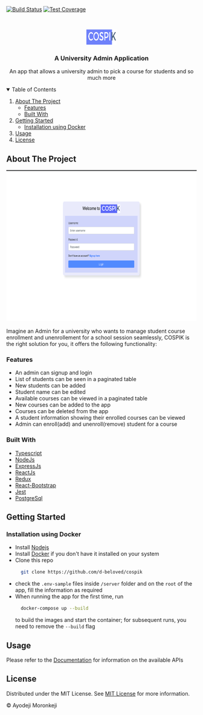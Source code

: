 [![Build Status](https://www.travis-ci.com/d-beloved/cospik.svg?branch=main)](https://www.travis-ci.com/d-beloved/cospik)
[![Test Coverage](https://api.codeclimate.com/v1/badges/db33f2a9853285631d2b/test_coverage)](https://codeclimate.com/github/d-beloved/cospik/test_coverage)

<!-- PROJECT LOGO -->
<br />
<p align="center">
  <a href="https://github.com/d-beloved/cospik">
    <img src="client/src/Assets/images/COSPIK.png" alt="Logo" width="80" height="40">
  </a>

  <h3 align="center">A University Admin Application</h3>

  <p align="center">An app that allows a university admin to pick a course for students and so much more</p>
</p>

<!-- TABLE OF CONTENTS -->
<details open="open">
  <summary>Table of Contents</summary>
  <ol>
    <li>
      <a href="#about-the-project">About The Project</a>
      <ul>
        <li><a href="#features">Features</a></li>
        <li><a href="#built-with">Built With</a></li>
      </ul>
    </li>
    <li>
      <a href="#getting-started">Getting Started</a>
      <ul>
        <li><a href="#installation-using-docker">Installation using Docker</a></li>
      </ul>
    </li>
    <li><a href="#usage">Usage</a></li>
    <li><a href="#license">License</a></li>
  </ol>
</details>

<!-- ABOUT THE PROJECT -->
## About The Project

<p>
  <a href="https://github.com/d-beloved/cospik">
    <img src="client/src/Assets/images/cospik-screenshot.png" alt="Logo" width="800" height="400">
  </a>
</p>

Imagine an Admin for a university who wants to manage student course enrollment and unenrollement for a school session seamlessly,
COSPIK is the right solution for you, it offers the following functionality:

### Features
* An admin can signup and login
* List of students can be seen in a paginated table
* New students can be added
* Student name can be edited
* Available courses can be viewed in a paginated table
* New courses can be added to the app
* Courses can be deleted from the app
* A student information showing their enrolled courses can be viewed
* Admin can enroll(add) and unenroll(remove) student for a course

### Built With

* [Typescript](https://www.typescriptlang.org)
* [NodeJs](https://nodejs.org/en/)
* [ExpressJs](https://expressjs.com/)
* [ReactJs](https://reactjs.org/)
* [Redux](https://redux.js.org/)
* [React-Bootstrap](https://react-bootstrap.netlify.app/)
* [Jest](https://jestjs.io/)
* [PostgreSql](https://www.postgresql.org/)

<!-- GETTING STARTED -->
## Getting Started
  ### Installation using Docker

  * Install [Nodejs](https://nodejs.org/en/download/)
  * Install [Docker](https://www.docker.com/products/docker-desktop) if you don't have it installed on your system
  * Clone this repo
      ```sh
        git clone https://github.com/d-beloved/cospik
      ```
  * check the `.env-sample` files inside `/server` folder and on the `root` of the app, fill the information as required
  * When running the app for the first time, run
      ```sh
        docker-compose up --build
      ```
      to build the images and start the container; for subsequent runs, you need to remove the `--build` flag

<!-- USAGE EXAMPLES -->
## Usage

Please refer to the [Documentation](https://documenter.getpostman.com/view/2841318/TVzYgEWg) for information on the available APIs

<!-- LICENSE -->
## License

Distributed under the MIT License. See [MIT License](LICENSE) for more information.

&copy; Ayodeji Moronkeji